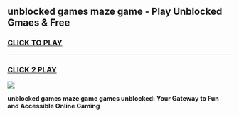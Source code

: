 
## unblocked games maze game - Play Unblocked Gmaes & Free
<h3>
<a href="https://news.freeplayer.one?title=unblocked_games_maze_game&ref=23F">CLICK TO PLAY</a></h3>
<hr>

<h3>
<a href="https://news.freeplayer.one?title=unblocked_games_maze_game&ref=23F">CLICK 2 PLAY</a>
  
</h3>

<a href="https://news.freeplayer.one?title=unblocked_games_maze_game&ref=23F/"><img src="https://clearcache.store/games.png"></a>


**unblocked games maze game games unblocked: Your Gateway to Fun and Accessible Online Gaming**
